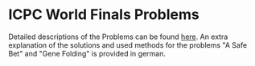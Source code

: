 # ICPC World Finals Problems
Detailed descriptions of the Problems can be found [here](https://icpc.global/worldfinals/past-problems).
An extra explanation of the solutions and used methods for the problems "A Safe Bet" and "Gene Folding" is provided in german. 
